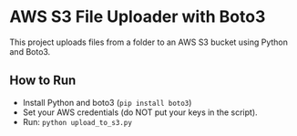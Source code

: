 # AWS S3 File Uploader with Boto3

This project uploads files from a folder to an AWS S3 bucket using Python and Boto3.

## How to Run
- Install Python and boto3 (`pip install boto3`)
- Set your AWS credentials (do NOT put your keys in the script).
- Run: `python upload_to_s3.py`
